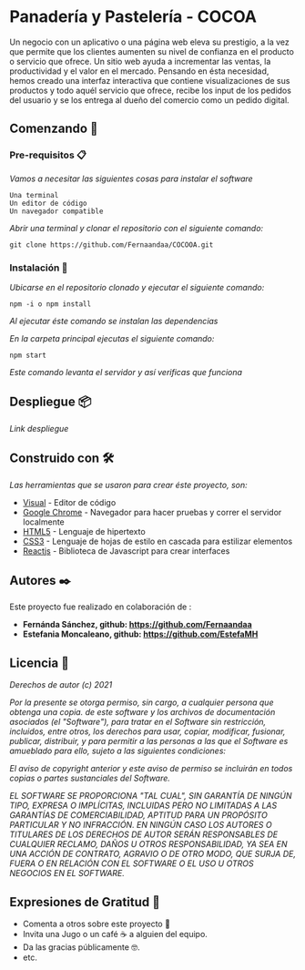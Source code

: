 # Panadería y Pastelería - COCOA

Un negocio con un aplicativo o una página web eleva su prestigio, a la vez que permite que los clientes aumenten su nivel de confianza en el producto o servicio que ofrece. Un sitio web ayuda a incrementar las ventas, la productividad y el valor en el mercado. Pensando en ésta necesidad, hemos creado una interfaz interactiva que contiene visualizaciones de sus productos y todo aquél servicio que ofrece, recibe los input de los pedidos del usuario y se los entrega al dueño del comercio como un pedido digital.

## Comenzando 🚀

### Pre-requisitos 📋

_Vamos a necesitar las siguientes cosas para instalar el software_

```
Una terminal
Un editor de código
Un navegador compatible
```

_Abrir una terminal y clonar el repositorio con el siguiente comando:_
```
git clone https://github.com/Fernaandaa/COCOOA.git
```

### Instalación 🔧

_Ubicarse en el repositorio clonado y ejecutar el siguiente comando:_

```
npm -i o npm install
``` 
_Al ejecutar éste comando se instalan las dependencias_

_En la carpeta principal ejecutas el siguiente comando:_
```
npm start
```
_Este comando levanta el servidor y así verificas que funciona_

## Despliegue 📦

_Link despliegue_

## Construido con 🛠️

_Las herramientas que se usaron para crear éste proyecto, son:_

* [Visual](https://code.visualstudio.com/) - Editor de código
* [ Google Chrome](https://www.google.com/webhp?hl=es-419&sa=X&sqi=2&pjf=1&ved=0ahUKEwitgtGcv4_0AhViCrkGHcCeB14QPAgI) - Navegador para hacer pruebas y correr el servidor localmente
* [HTML5](https://html5.org/) - Lenguaje de hipertexto
* [CSS3](https://www.w3.org/Style/CSS/Overview.en.html) -  Lenguaje de hojas de estilo en cascada para estilizar elementos 
* [Reactjs](https://reactjs.org/) - Biblioteca de Javascript para crear interfaces

## Autores ✒️

Este proyecto fue realizado en colaboración de :
* **Fernánda Sánchez, github: https://github.com/Fernaandaa**
* **Estefania Moncaleano, github: https://github.com/EstefaMH**

## Licencia 📄

_Derechos de autor (c) 2021_

_Por la presente se otorga permiso, sin cargo, a cualquier persona que obtenga una copia.
de este software y los archivos de documentación asociados (el "Software"), para tratar
en el Software sin restricción, incluidos, entre otros, los derechos
para usar, copiar, modificar, fusionar, publicar, distribuir, y para permitir a las personas a las que el Software es
amueblado para ello, sujeto a las siguientes condiciones:_

_El aviso de copyright anterior y este aviso de permiso se incluirán en todos
copias o partes sustanciales del Software._

_EL SOFTWARE SE PROPORCIONA "TAL CUAL", SIN GARANTÍA DE NINGÚN TIPO, EXPRESA O
IMPLÍCITAS, INCLUIDAS PERO NO LIMITADAS A LAS GARANTÍAS DE COMERCIABILIDAD,
APTITUD PARA UN PROPÓSITO PARTICULAR Y NO INFRACCIÓN. EN NINGÚN CASO
LOS AUTORES O TITULARES DE LOS DERECHOS DE AUTOR SERÁN RESPONSABLES DE CUALQUIER RECLAMO, DAÑOS U OTROS
RESPONSABILIDAD, YA SEA EN UNA ACCIÓN DE CONTRATO, AGRAVIO O DE OTRO MODO, QUE SURJA DE,
FUERA O EN RELACIÓN CON EL SOFTWARE O EL USO U OTROS NEGOCIOS EN EL
SOFTWARE._

## Expresiones de Gratitud 🎁

* Comenta a otros sobre este proyecto 📢
* Invita una Jugo o un café ☕ a alguien del equipo. 
* Da las gracias públicamente 🤓.
* etc.

